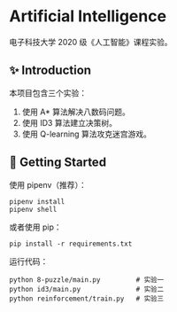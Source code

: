 # Artificial Intelligence

电子科技大学 2020 级《人工智能》课程实验。

## ✨ Introduction

本项目包含三个实验：

1. 使用 A* 算法解决八数码问题。
2. 使用 ID3 算法建立决策树。
3. 使用 Q-learning 算法攻克迷宫游戏。

## 🚀 Getting Started

使用 pipenv（推荐）：

```
pipenv install
pipenv shell
```

或者使用 pip：

```
pip install -r requirements.txt
```

运行代码：

```
python 8-puzzle/main.py         # 实验一
python id3/main.py              # 实验二
python reinforcement/train.py   # 实验三
```
